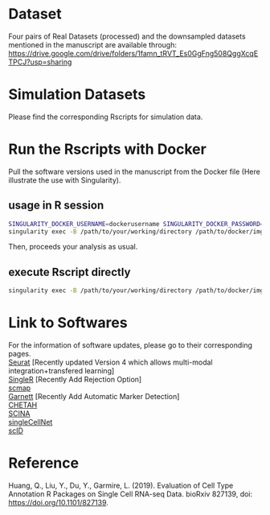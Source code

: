 # Dataset
Four pairs of Real Datasets (processed) and the downsampled datasets mentioned in the manuscript are available through: https://drive.google.com/drive/folders/1famn_tRVT_Es0GgFng508QggXcqETPCJ?usp=sharing
# Simulation Datasets
Please find the corresponding Rscripts for simulation data.
# Run the Rscripts with Docker
Pull the software versions used in the manuscript from the Docker file (Here illustrate the use with Singularity).
## usage in R session
```bash
SINGULARITY_DOCKER_USERNAME=dockerusername SINGULARITY_DOCKER_PASSWORD=dockerpassword singularity pull docker://qhhuang/benchmark_celltype_r_packages:versioncontrol
singularity exec -B /path/to/your/working/directory /path/to/docker/img/benchmark_celltype_r_packages-versioncontrol.simg R
```
Then, proceeds your analysis as usual.

## execute Rscript directly
```bash
singularity exec -B /path/to/your/working/directory /path/to/docker/img/benchmark_celltype_r_packages-versioncontrol.simg Rscript /path/to/your/Rscript/sample.R
```

# Link to Softwares
For the information of software updates, please go to their corresponding pages.\
[Seurat](https://satijalab.org/seurat/) [Recently updated Version 4 which allows multi-modal integration+transfered learning]\
[SingleR](https://github.com/dviraran/SingleR) [Recently Add Rejection Option]\
[scmap](https://bioconductor.org/packages/release/bioc/html/scmap.html) \
[Garnett](https://cole-trapnell-lab.github.io/garnett/docs/) [Recently Add Automatic Marker Detection]\
[CHETAH](https://github.com/jdekanter/CHETAH) \
[SCINA](https://github.com/jcao89757/SCINA) \
[singleCellNet](https://github.com/pcahan1/singleCellNet) \
[scID](https://github.com/BatadaLab/scID)


# Reference
Huang, Q., Liu, Y., Du, Y., Garmire, L. (2019). Evaluation of Cell Type Annotation R Packages on Single Cell RNA-seq Data. bioRxiv 827139, doi: https://doi.org/10.1101/827139.
